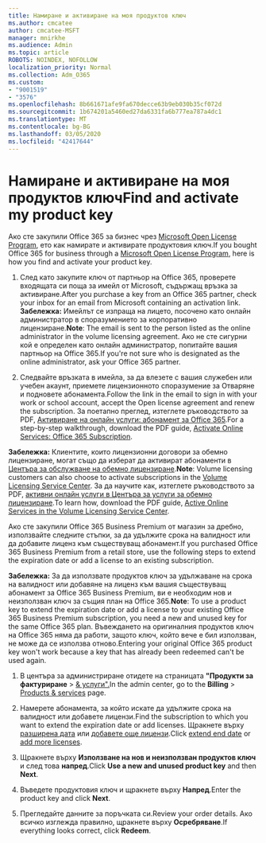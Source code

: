 ```yaml
---
title: Намиране и активиране на моя продуктов ключ
ms.author: cmcatee
author: cmcatee-MSFT
manager: mnirkhe
ms.audience: Admin
ms.topic: article
ROBOTS: NOINDEX, NOFOLLOW
localization_priority: Normal
ms.collection: Adm_O365
ms.custom:
- "9001519"
- "3576"
ms.openlocfilehash: 8b661671afe9fa670decce63b9eb030b35cf072d
ms.sourcegitcommit: 1b674201a5460ed27da6331fa6b777ea787a4dc1
ms.translationtype: MT
ms.contentlocale: bg-BG
ms.lasthandoff: 03/05/2020
ms.locfileid: "42417644"
---
```

# <a name="find-and-activate-my-product-key"></a><span data-ttu-id="3a851-102">Намиране и активиране на моя продуктов ключ</span><span class="sxs-lookup"><span data-stu-id="3a851-102">Find and activate my product key</span></span>

<span data-ttu-id="3a851-103">Ако сте закупили Office 365 за бизнес чрез [Microsoft Open License Program](https://go.microsoft.com/fwlink/p/?LinkID=613298), ето как намирате и активирате продуктовия ключ.</span><span class="sxs-lookup"><span data-stu-id="3a851-103">If you bought Office 365 for business through a [Microsoft Open License Program](https://go.microsoft.com/fwlink/p/?LinkID=613298), here is how you find and activate your product key.</span></span>

1. <span data-ttu-id="3a851-104">След като закупите ключ от партньор на Office 365, проверете входящата си поща за имейл от Microsoft, съдържащ връзка за активиране.</span><span class="sxs-lookup"><span data-stu-id="3a851-104">After you purchase a key from an Office 365 partner, check your inbox for an email from Microsoft containing an activation link.</span></span>  <span data-ttu-id="3a851-105">**Забележка:** Имейлът се изпраща на лицето, посочено като онлайн администратор в споразумението за корпоративно лицензиране.</span><span class="sxs-lookup"><span data-stu-id="3a851-105">**Note**: The email is sent to the person listed as the online administrator in the volume licensing agreement.</span></span>  <span data-ttu-id="3a851-106">Ако не сте сигурни кой е определен като онлайн администратор, попитайте вашия партньор на Office 365.</span><span class="sxs-lookup"><span data-stu-id="3a851-106">If you're not sure who is designated as the online administrator, ask your Office 365 partner.</span></span>

2. <span data-ttu-id="3a851-107">Следвайте връзката в имейла, за да влезете с вашия служебен или учебен акаунт, приемете лицензионното споразумение за Отваряне и подновете абонамента.</span><span class="sxs-lookup"><span data-stu-id="3a851-107">Follow the link in the email to sign in with your work or school account, accept the Open license agreement and renew the subscription.</span></span>  <span data-ttu-id="3a851-108">За поетапно преглед, изтеглете ръководството за PDF, [Активиране на онлайн услуги: абонамент за Office 365](https://go.microsoft.com/fwlink/p/?LinkId=618100).</span><span class="sxs-lookup"><span data-stu-id="3a851-108">For a step-by-step walkthrough, download the PDF guide, [Activate Online Services: Office 365 Subscription](https://go.microsoft.com/fwlink/p/?LinkId=618100).</span></span> 

<span data-ttu-id="3a851-109">**Забележка:** Клиентите, които лицензионни договори за обемно лицензиране, могат също да изберат да активират абонаменти в [Центъра за обслужване на обемно лицензиране](https://go.microsoft.com/fwlink/p/?LinkID=282016).</span><span class="sxs-lookup"><span data-stu-id="3a851-109">**Note**: Volume licensing customers can also choose to activate subscriptions in the [Volume Licensing Service Center](https://go.microsoft.com/fwlink/p/?LinkID=282016).</span></span>  <span data-ttu-id="3a851-110">За да научите как, изтеглете ръководството за PDF, [активни онлайн услуги в Центъра за услуги за обемно лицензиране](https://go.microsoft.com/fwlink/p/?LinkId=618096).</span><span class="sxs-lookup"><span data-stu-id="3a851-110">To learn how, download the PDF guide, [Active Online Services in the Volume Licensing Service Center](https://go.microsoft.com/fwlink/p/?LinkId=618096).</span></span>

<span data-ttu-id="3a851-111">Ако сте закупили Office 365 Business Premium от магазин за дребно, използвайте следните стъпки, за да удължите срока на валидност или да добавите лиценз към съществуващ абонамент.</span><span class="sxs-lookup"><span data-stu-id="3a851-111">If you purchased Office 365 Business Premium from a retail store, use the following steps to extend the expiration date or add a license to an existing subscription.</span></span>

<span data-ttu-id="3a851-112">**Забележка:** За да използвате продуктов ключ за удължаване на срока на валидност или добавяне на лиценз към вашия съществуващ абонамент за Office 365 Business Premium, ви е необходим нов и неизползван ключ за същия план на Office 365.</span><span class="sxs-lookup"><span data-stu-id="3a851-112">**Note**: To use a product key to extend the expiration date or add a license to your existing Office 365 Business Premium subscription, you need a new and unused key for the same Office 365 plan.</span></span>  <span data-ttu-id="3a851-113">Въвеждането на оригиналния продуктов ключ на Office 365 няма да работи, защото ключ, който вече е бил използван, не може да се използва отново.</span><span class="sxs-lookup"><span data-stu-id="3a851-113">Entering your original Office 365 product key won't work because a key that has already been redeemed can't be used again.</span></span>

1. <span data-ttu-id="3a851-114">В центъра за администриране отидете на страницата **"Продукти за фактуриране** > [& услуги".](https://go.microsoft.com/fwlink/p/?linkid=842054)</span><span class="sxs-lookup"><span data-stu-id="3a851-114">In the admin center, go to the **Billing** > [Products & services](https://go.microsoft.com/fwlink/p/?linkid=842054) page.</span></span>

2. <span data-ttu-id="3a851-115">Намерете абонамента, за който искате да удължите срока на валидност или добавете лицензи.</span><span class="sxs-lookup"><span data-stu-id="3a851-115">Find the subscription to which you want to extend the expiration date or add licenses.</span></span>  <span data-ttu-id="3a851-116">Щракнете върху [разширена дата](https://go.microsoft.com/fwlink/p/?linkid=842054) или [добавете още лицензи](https://go.microsoft.com/fwlink/p/?linkid=842054).</span><span class="sxs-lookup"><span data-stu-id="3a851-116">Click [extend end date](https://go.microsoft.com/fwlink/p/?linkid=842054) or [add more licenses](https://go.microsoft.com/fwlink/p/?linkid=842054).</span></span>

3. <span data-ttu-id="3a851-117">Щракнете върху **Използване на нов и неизползван продуктов ключ** и след това **напред**.</span><span class="sxs-lookup"><span data-stu-id="3a851-117">Click **Use a new and unused product key** and then **Next**.</span></span>

4. <span data-ttu-id="3a851-118">Въведете продуктовия ключ и щракнете върху **Напред**.</span><span class="sxs-lookup"><span data-stu-id="3a851-118">Enter the product key and click **Next**.</span></span>

5. <span data-ttu-id="3a851-119">Прегледайте данните за поръчката си.</span><span class="sxs-lookup"><span data-stu-id="3a851-119">Review your order details.</span></span>  <span data-ttu-id="3a851-120">Ако всичко изглежда правилно, щракнете върху **Осребряване**.</span><span class="sxs-lookup"><span data-stu-id="3a851-120">If everything looks correct, click **Redeem**.</span></span>
